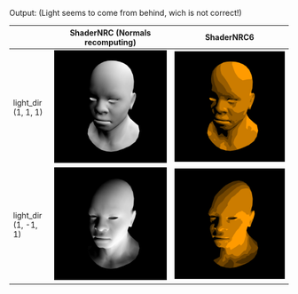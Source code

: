 
Output: (Light seems to come from behind, wich is not correct!)

| |ShaderNRC (Normals recomputing) | ShaderNRC6  |
|--------|------------- | ------------- | 
|   light_dir (1, 1, 1) |![](https://github.com/sT4R3K/tinyrenderer/raw/img/5.3.nrc.1.png)| ![](https://github.com/sT4R3K/tinyrenderer/raw/img/5.3.nrc6.1.png)|
|   light_dir (1, -1, 1) |![](https://github.com/sT4R3K/tinyrenderer/raw/img/5.3.nrc.-1.png)| ![](https://github.com/sT4R3K/tinyrenderer/raw/img/5.3.nrc6.-1.png)|
